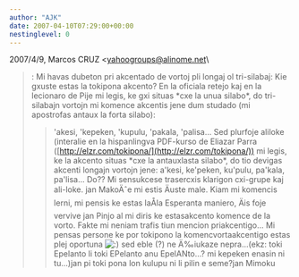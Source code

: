 ```yaml
---
author: "AJK"
date: 2007-04-10T07:29:00+00:00
nestinglevel: 0
---
```

2007/4/9, Marcos CRUZ <[yahoogroups@alinome.net](mailto://yahoogroups@alinome.net)\
>:
> Mi havas dubeton pri akcentado de vortoj pli longaj ol tri-silabaj:
> Kie gxuste estas la tokipona akcento? En la oficiala retejo kaj en la
> lecionaro de Pije mi legis, ke gxi situas \*cxe la unua silabo\*, do
> tri-silabajn vortojn mi komence akcentis jene dum studado (mi
> apostrofas antaux la forta silabo):
>> 'akesi, 'kepeken, 'kupulu, 'pakala, 'palisa...
>> Sed plurfoje aliloke (interalie en la hispanlingva PDF-kurso de
> Eliazar Parra ([http://elzr.com/tokipona/](http://elzr.com/tokipona/)) mi legis, ke la akcento
> situas \*cxe la antauxlasta silabo\*, do tio devigas akcenti longajn
> vortojn jene:
>> a'kesi, ke'peken, ku'pulu, pa'kala, pa'lisa...
>> Do?? Mi sensukcese trasercxis klarigon cxi-grupe kaj ali-loke.
>> jan MakoÄˆe mi estis Äuste male. Kiam mi komencis lerni, mi pensis ke estas laÅ­la Esperanta maniero, Äis foje vervive jan Pinjo al mi diris ke estasakcento komence de la vorto. Fakte mi neniam trafis tiun mencion priakcentigo... Mi pensas persone ke por tokipono la komencvortaakcentigo estas plej oportuna ![:)](images/smilies/icon_e_smile.gif "Smile") sed eble (?) ne Ä‰iukaze nepra...(ekz: toki Epelanto li toki EPelanto anu EpelANto...? mi kepeken enasin ni tu...)jan pi toki pona lon kulupu ni li pilin e seme?jan Mimoku